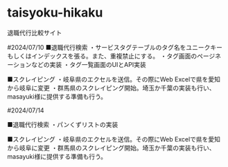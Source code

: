 # taisyoku-hikaku
退職代行比較サイト


#2024/07/10
■退職代行検索
・サービスタグテーブルのタグ名をユニークキーもしくはインデックスを張る。また、重複禁止にする。
・タグ画面のページネーションなどの実装
・タグ一覧画面のUIとAPI実装

■スクレイピング
・岐阜県のエクセルを送信。その際にWeb Excelで県を愛知から岐阜に変更
・群馬県のスクレイピング開始。埼玉か千葉の実装も行い、masayuki様に提供する準備も行う。

#2024/07/14

■退職代行検索
・パンくずリストの実装

■スクレイピング
・岐阜県のエクセルを送信。その際にWeb Excelで県を愛知から岐阜に変更
・群馬県のスクレイピング開始。埼玉か千葉の実装も行い、masayuki様に提供する準備も行う。
